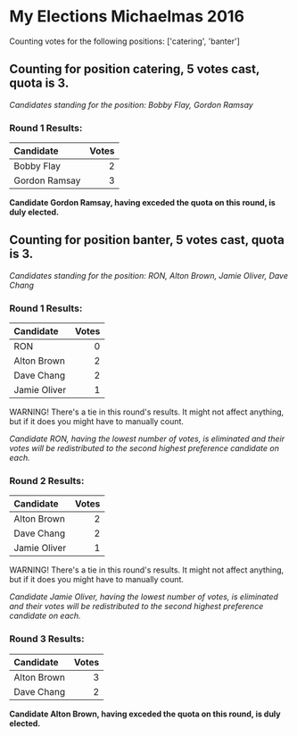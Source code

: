 # My Elections Michaelmas 2016

Counting votes for the following positions: ['catering', 'banter']


## Counting for position catering, 5 votes cast, quota is 3.
_Candidates standing for the position: Bobby Flay, Gordon Ramsay_

### Round 1 Results:

Candidate | Votes
:-- | --:
Bobby Flay | 2
Gordon Ramsay | 3

**Candidate Gordon Ramsay, having exceded the quota on this round, is duly elected.**

## Counting for position banter, 5 votes cast, quota is 3.
_Candidates standing for the position: RON, Alton Brown, Jamie Oliver, Dave Chang_

### Round 1 Results:

Candidate | Votes
:-- | --:
RON | 0
Alton Brown | 2
Dave Chang | 2
Jamie Oliver | 1
WARNING! There's a tie in this round's results. It might not affect anything, but if it does you might have to manually count.

_Candidate RON, having the lowest number of votes, is eliminated and their votes will be redistributed to the second highest preference candidate on each._

### Round 2 Results:

Candidate | Votes
:-- | --:
Alton Brown | 2
Dave Chang | 2
Jamie Oliver | 1
WARNING! There's a tie in this round's results. It might not affect anything, but if it does you might have to manually count.

_Candidate Jamie Oliver, having the lowest number of votes, is eliminated and their votes will be redistributed to the second highest preference candidate on each._

### Round 3 Results:

Candidate | Votes
:-- | --:
Alton Brown | 3
Dave Chang | 2

**Candidate Alton Brown, having exceded the quota on this round, is duly elected.**
